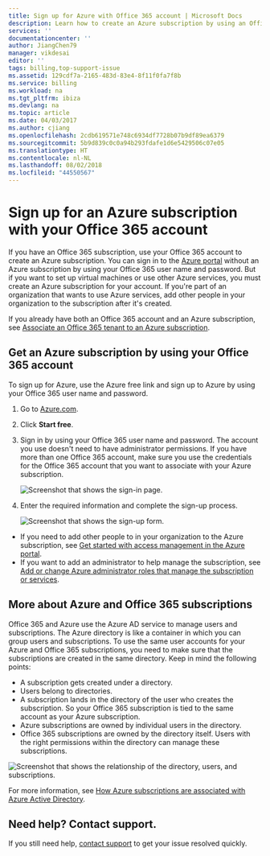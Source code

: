 ```yaml
---
title: Sign up for Azure with Office 365 account | Microsoft Docs
description: Learn how to create an Azure subscription by using an Office 365 account
services: ''
documentationcenter: ''
author: JiangChen79
manager: vikdesai
editor: ''
tags: billing,top-support-issue
ms.assetid: 129cdf7a-2165-483d-83e4-8f11f0fa7f8b
ms.service: billing
ms.workload: na
ms.tgt_pltfrm: ibiza
ms.devlang: na
ms.topic: article
ms.date: 04/03/2017
ms.author: cjiang
ms.openlocfilehash: 2cdb619571e748c6934df7728b07b9df89ea6379
ms.sourcegitcommit: 5b9d839c0c0a94b293fdafe1d6e5429506c07e05
ms.translationtype: HT
ms.contentlocale: nl-NL
ms.lasthandoff: 08/02/2018
ms.locfileid: "44550567"
---
```

# <a name="sign-up-for-an-azure-subscription-with-your-office-365-account"></a>Sign up for an Azure subscription with your Office 365 account
If you have an Office 365 subscription, use your Office 365 account to create an Azure subscription. You can sign in to the [Azure portal](https://portal.azure.com/) without an Azure subscription by using your Office 365 user name and password. But if you want to set up virtual machines or use other Azure services, you must create an Azure subscription for your account. If you're part of an organization that wants to use Azure services, add other people in your organization to the subscription after it's created.  

If you already have both an Office 365 account and an Azure subscription, see [Associate an Office 365 tenant to an Azure subscription](billing-add-office-365-tenant-to-azure-subscription.md).

## <a name="get-an-azure-subscription-by-using-your-office-365-account"></a>Get an Azure subscription by using your Office 365 account

To sign up for Azure, use the Azure free link and sign up to Azure by using your Office 365 user name and password. 

1. Go to [Azure.com](https://azure.microsoft.com/). 
2. Click **Start free**.
3. Sign in by using your Office 365 user name and password. The account you use doesn't need to have administrator permissions. If you have more than one Office 365 account, make sure you use the credentials for the Office 365 account that you want to associate with your Azure subscription. 

   ![Screenshot that shows the sign-in page.](https://docstestmedia1.blob.core.windows.net/azure-media/articles/billing/media/billing-use-existing-office-365-account-azure-subscription/billing-sign-in-with-office-365-account.png)

4. Enter the required information and complete the sign-up process.

    ![Screenshot that shows the sign-up form.](https://docstestmedia1.blob.core.windows.net/azure-media/articles/billing/media/billing-use-existing-office-365-account-azure-subscription/billing-azure-sign-up-fill-information.png)

- If you need to add other people to in your organization to the Azure subscription, see [Get started with access management in the Azure portal](../active-directory/role-based-access-control-what-is.md). 
- If you want to add an administrator to help manage the subscription, see [Add or change Azure administrator roles that manage the subscription or services](billing-add-change-azure-subscription-administrator.md).

## <a id="more-about-subs">More about Azure and Office 365 subscriptions</a>
Office 365 and Azure use the Azure AD service to manage users and subscriptions. The Azure directory is like a container in which you can group users and subscriptions. To use the same user accounts for your Azure and Office 365 subscriptions, you need to make sure that the subscriptions are created in the same directory. Keep in mind the following points:

* A subscription gets created under a directory.
* Users belong to directories.
* A subscription lands in the directory of the user who creates the subscription. So your Office 365 subscription is tied to the same account as your Azure subscription.
* Azure subscriptions are owned by individual users in the directory.
* Office 365 subscriptions are owned by the directory itself. Users with the right permissions within the directory can manage these subscriptions.

![Screenshot that shows the relationship of the directory, users, and subscriptions.](https://docstestmedia1.blob.core.windows.net/azure-media/articles/billing/media/billing-use-existing-office-365-account-azure-subscription/19-background-information.png)

For more information, see [How Azure subscriptions are associated with Azure Active Directory](../active-directory/active-directory-how-subscriptions-associated-directory.md).

## <a name="need-help-contact-support"></a>Need help? Contact support.
If you still need help, [contact support](https://portal.azure.com/?#blade/Microsoft_Azure_Support/HelpAndSupportBlade) to get your issue resolved quickly. 


